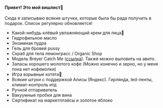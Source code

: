 <h4>Привет! Это мой вишлист🎁</h4>
<p>Сюда я записываю всякие штучки, которые была бы рада получить в подарок. Список регулярно обновляется!</p>
<ul>
<li>Какой-нибудь клёвый увлажняющий крем для лица💅</li>

<li>Гидрофильное масло</li>

<li>Энзимная пудра</li>

<li>Гель для бровей pussy</li>

<li>Скраб для тела лемонграсс / Organic Shop</li>

<li>Модель Breyer Catch Me (<a href="https://www.breyerhorses.com/products/catch-me">ссылка</a>). Также можно выловить на авито.</li>

<li>Запасы хорошего молотого кофе (Можно конечно и зерно, но у меня пока нет кофемолки)</li>

<li>Игра взрывные котята🎲</li>

<li>Всякие штуки с поддержкой Алисы (Яндекс). Гирлянда, led-ленты, климат-контроль итд</li>

<li>Ручной отпариватель</li>

<li>Вакуумные пробки для вина</li>

<li>Сертификат на маркетплэйсы и золотое яблоко</li>
</ul>
